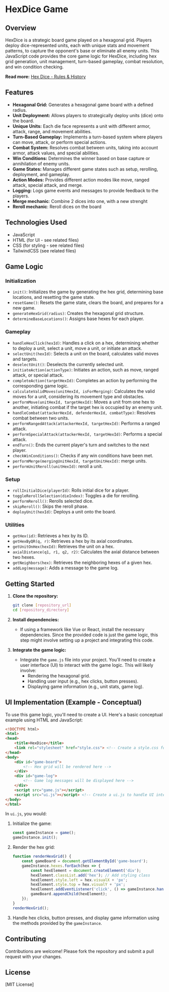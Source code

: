 # HexDice Game

## Overview

HexDice is a strategic board game played on a hexagonal grid. Players deploy dice-represented units, each with unique stats and movement patterns, to capture the opponent's base or eliminate all enemy units. This JavaScript code provides the core game logic for HexDice, including hex grid generation, unit management, turn-based gameplay, combat resolution, and win condition checking.

**Read more:** [Hex Dice - Rules & History](https://docs.google.com/document/d/1Zsh8VRxICV6Mxr7dSQ4wxQl__wt9GAhwg00m8tUTh10/edit?tab=t.0)

## Features

*   **Hexagonal Grid:** Generates a hexagonal game board with a defined radius.
*   **Unit Deployment:** Allows players to strategically deploy units (dice) onto the board.
*   **Unique Units:** Each die face represents a unit with different armor, attack, range, and movement abilities.
*   **Turn-Based Gameplay:** Implements a turn-based system where players can move, attack, or perform special actions.
*   **Combat System:** Resolves combat between units, taking into account armor, attack values, and special abilities.
*   **Win Conditions:** Determines the winner based on base capture or annihilation of enemy units.
*   **Game States:** Manages different game states such as setup, rerolling, deployment, and gameplay.
*   **Action Modes:** Provides different action modes like move, ranged attack, special attack, and merge.
*   **Logging:** Logs game events and messages to provide feedback to the players.
*	**Merge mechanic**: Combine 2 dices into one, with a new strenght
*   **Reroll mechanic**: Reroll dices on the board

## Technologies Used

*   JavaScript
*   HTML (for UI - see related files)
*   CSS (for styling - see related files)
*   TailwindCSS (see related files)

## Game Logic

### Initialization

*   `init()`: Initializes the game by generating the hex grid, determining base locations, and resetting the game state.
*   `resetGame()`: Resets the game state, clears the board, and prepares for a new game.
*   `generateHexGrid(radius)`: Creates the hexagonal grid structure.
*   `determineBaseLocations()`: Assigns base hexes for each player.

### Gameplay

*   `handleHexClick(hexId)`: Handles a click on a hex, determining whether to deploy a unit, select a unit, move a unit, or initiate an attack.
*   `selectUnit(hexId)`: Selects a unit on the board, calculates valid moves and targets.
*   `deselectUnit()`: Deselects the currently selected unit.
*   `initiateAction(actionType)`: Initiates an action, such as move, ranged attack, or special attack.
*   `completeAction(targetHexId)`: Completes an action by performing the corresponding game logic.
*   `calculateValidMoves(unitHexId, isForMerging)`: Calculates the valid moves for a unit, considering its movement type and obstacles.
*   `performMove(unitHexId, targetHexId)`: Moves a unit from one hex to another, initiating combat if the target hex is occupied by an enemy unit.
*   `handleCombat(attackerHexId, defenderHexId, combatType)`: Resolves combat between two units.
*   `performRangedAttack(attackerHexId, targetHexId)`: Performs a ranged attack.
*   `performSpecialAttack(attackerHexId, targetHexId)`: Performs a special attack.
*   `endTurn()`: Ends the current player's turn and switches to the next player.
*   `checkWinConditions()`: Checks if any win conditions have been met.
*	`performMerge(mergingUnitHexId, targetUnitHexId)`: merge units.
*	`performUnitReroll(unitHexId)`: reroll a unit.

### Setup

*   `rollInitialDice(playerId)`: Rolls initial dice for a player.
*   `toggleRerollSelection(dieIndex)`: Toggles a die for rerolling.
*   `performReroll()`: Rerolls selected dice.
*   `skipReroll()`: Skips the reroll phase.
*   `deployUnit(hexId)`: Deploys a unit onto the board.

### Utilities

*   `getHex(id)`: Retrieves a hex by its ID.
*   `getHexByQR(q, r)`: Retrieves a hex by its axial coordinates.
*   `getUnitOnHex(hexId)`: Retrieves the unit on a hex.
*   `axialDistance(q1, r1, q2, r2)`: Calculates the axial distance between two hexes.
*   `getNeighbors(hex)`: Retrieves the neighboring hexes of a given hex.
*   `addLog(message)`: Adds a message to the game log.

## Getting Started

1.  **Clone the repository:**

    ```bash
    git clone [repository_url]
    cd [repository_directory]
    ```

2.  **Install dependencies:**

    *   If using a framework like Vue or React, install the necessary dependencies.  Since the provided code is just the game logic, this step might involve setting up a project and integrating this code.

3.  **Integrate the game logic:**

    *   Integrate the `game.js` file into your project. You'll need to create a user interface (UI) to interact with the game logic. This will likely involve:
        *   Rendering the hexagonal grid.
        *   Handling user input (e.g., hex clicks, button presses).
        *   Displaying game information (e.g., unit stats, game log).

## UI Implementation (Example - Conceptual)

To use this game logic, you'll need to create a UI. Here's a basic conceptual example using HTML and JavaScript:

```html
<!DOCTYPE html>
<html>
<head>
    <title>HexDice</title>
    <link rel="stylesheet" href="style.css"> <!-- Create a style.css for your styling -->
</head>
<body>
    <div id="game-board">
        <!-- Hex grid will be rendered here -->
    </div>
    <div id="game-log">
        <!-- Game log messages will be displayed here -->
    </div>
    <script src="game.js"></script>
    <script src="ui.js"></script> <!-- Create a ui.js to handle UI interactions -->
</body>
</html>
```

In `ui.js`, you would:

1.  Initialize the game:

    ```javascript
    const gameInstance = game();
    gameInstance.init();
    ```

2.  Render the hex grid:

    ```javascript
    function renderHexGrid() {
        const gameBoard = document.getElementById('game-board');
        gameInstance.hexes.forEach(hex => {
            const hexElement = document.createElement('div');
            hexElement.classList.add('hex'); // Add styling class
            hexElement.style.left = hex.visualX + 'px';
            hexElement.style.top = hex.visualY + 'px';
            hexElement.addEventListener('click', () => gameInstance.handleHexClick(hex.id));
            gameBoard.appendChild(hexElement);
        });
    }
    renderHexGrid();
    ```

3.  Handle hex clicks, button presses, and display game information using the methods provided by the `gameInstance`.

## Contributing

Contributions are welcome! Please fork the repository and submit a pull request with your changes.

## License

[MIT License]